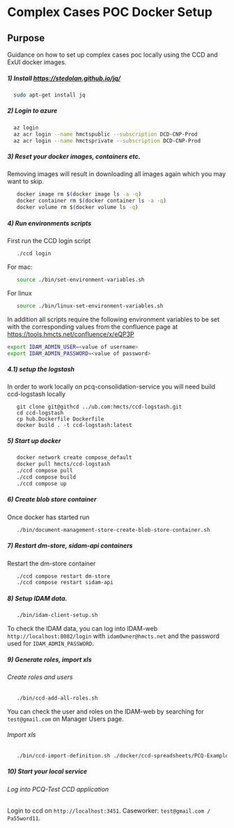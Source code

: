 # Complex Cases POC Docker Setup

## Purpose
Guidance on how to set up complex cases poc locally using the CCD and ExUI docker images.

##### 1) Install https://stedolan.github.io/jq/

```bash
  sudo apt-get install jq
```

##### 2) Login to azure

```bash
  az login
  az acr login --name hmctspublic --subscription DCD-CNP-Prod
  az acr login --name hmctsprivate --subscription DCD-CNP-Prod
```

##### 3) Reset your docker images, containers etc.
Removing images will result in downloading all images again which you may want to skip.
```bash
   docker image rm $(docker image ls -a -q)
   docker container rm $(docker container ls -a -q)
   docker volume rm $(docker volume ls -q)
```

##### 4) Run environments scripts
First run the CCD login script
```bash
   ./ccd login
```
For mac:
```bash
   source ./bin/set-environment-variables.sh
```
For linux
```bash
   source ./bin/linux-set-environment-variables.sh
```
In addition all scripts require the following environment variables to be set with the corresponding values from the confluence page at https://tools.hmcts.net/confluence/x/eQP3P
```bash
export IDAM_ADMIN_USER=<value of username>
export IDAM_ADMIN_PASSWORD=<value of password>
```

##### 4.1) setup the logstash
In order to work locally on pcq-consolidation-service you will need build ccd-logstash locally
```
   git clone git@githcd ../ub.com:hmcts/ccd-logstash.git
   cd ccd-logstash
   cp hub.Dockerfile Dockerfile
   docker build . -t ccd-logstash:latest
```
##### 5) Start up docker
```bash
   docker network create compose_default
   docker pull hmcts/ccd-logstash
   ./ccd compose pull
   ./ccd compose build
   ./ccd compose up
```

##### 6) Create blob store container
Once docker has started run
```bash
   ./bin/document-management-store-create-blob-store-container.sh
```

##### 7) Restart dm-store, sidam-api containers
Restart the dm-store container
```bash
   ./ccd compose restart dm-store
   ./ccd compose restart sidam-api
```

##### 8) Setup IDAM data.
```bash
   ./bin/idam-client-setup.sh
```

To check the IDAM data, you can log into IDAM-web `http://localhost:8082/login` with `idamOwner@hmcts.net` and the password used for `IDAM_ADMIN_PASSWORD`.

##### 9) Generate roles, import xls

###### Create roles and users
```bash
   ./bin/ccd-add-all-roles.sh
```
You can check the user and roles on the IDAM-web by searching for `test@gmail.com` on Manager Users page.

###### Import xls
```bash
   ./bin/ccd-import-definition.sh ./docker/ccd-spreadsheets/PCQ-Example-CaseDefinition.xlsx
```
##### 10) Start your local service

###### Log into PCQ-Test CCD application
Login to ccd on `http://localhost:3451`. Caseworker: `test@gmail.com / Pa55word11`.
